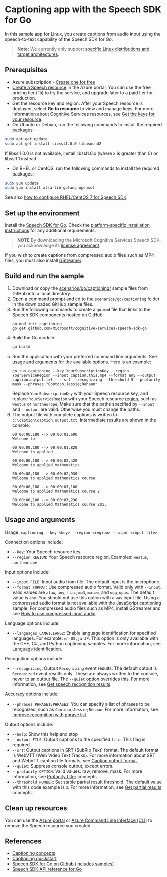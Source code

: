 # Captioning app with the Speech SDK for Go

In this sample app for Linux, you create captions from audio input using the speech-to-text capability of the Speech SDK for Go.

> **Note:**
> We currently only support [specific Linux distributions and target architectures](https://docs.microsoft.com/azure/cognitive-services/speech-service/speech-sdk?tabs=linux).

## Prerequisites

- Azure subscription - [Create one for free](https://azure.microsoft.com/free/cognitive-services)
- <a href="https://ms.portal.azure.com/#create/Microsoft.CognitiveServicesSpeechServices"  title="Create a Speech resource"  target="_blank">Create a Speech resource</a> in the Azure portal. You can use the free pricing tier (`F0`) to try the service, and upgrade later to a paid tier for production.
- Get the resource key and region. After your Speech resource is deployed, select **Go to resource** to view and manage keys. For more information about Cognitive Services resources, see [Get the keys for your resource](https://docs.microsoft.com/azure/cognitive-services/cognitive-services-apis-create-account#get-the-keys-for-your-resource).
- On Ubuntu or Debian, run the following commands to install the required packages:
```sh
sudo apt-get update
sudo apt-get install libssl1.0.0 libasound2
```
If libssl1.0.0 is not available, install libssl1.0.x (where x is greater than 0) or libssl1.1 instead.
- On RHEL or CentOS, run the following commands to install the required packages:
```sh
sudo yum update
sudo yum install alsa-lib golang openssl
```
See also [how to configure RHEL/CentOS 7 for Speech SDK](https://docs.microsoft.com/azure/cognitive-services/speech-service/how-to-configure-rhel-centos-7).

## Set up the environment

Install the [Speech SDK for Go](https://docs.microsoft.com/azure/cognitive-services/speech-service/quickstarts/setup-platform?pivots=programming-language-go&tabs=dotnet%2Cwindows%2Cjre%2Cbrowser). Check the [platform-specific installation instructions](https://docs.microsoft.com/azure/cognitive-services/speech-service/quickstarts/setup-platform) for any additional requirements.

> **NOTE**
> By downloading the Microsoft Cognitive Services Speech SDK, you acknowledge its [license agreement](https://aka.ms/csspeech/license201809).

If you wish to create captions from compressed audio files such as MP4 files, you must also install [GStreamer](https://docs.microsoft.com/azure/cognitive-services/speech-service/how-to-use-codec-compressed-audio-input-streams).

## Build and run the sample

1. Download or copy the [scenarios/go/captioning/](https://github.com/Azure-Samples/cognitive-services-speech-sdk/tree/master/scenarios/go/captioning/) sample files from GitHub into a local directory.
1. Open a command prompt and cd to the `scenarios/go/captioning` folder in the downloaded GitHub sample files.
1. Run the following commands to create a `go.mod` file that links to the Speech SDK components hosted on GitHub:
    ```console
    go mod init captioning
    go get github.com/Microsoft/cognitive-services-speech-sdk-go
    ```
1. Build the Go module.
    ```console
    go build
    ```
1. Run the application with your preferred command line arguments. See [usage and arguments](#usage-and-arguments) for the available options. Here is an example:
    ```console
    go run captioning --key YourSubscriptionKey --region YourServiceRegion --input caption.this.mp4 --format any --output caption.output.txt - --srt --recognizing --threshold 5 --profanity mask --phrases "Contoso;Jessie;Rehaan"
    ```
    Replace `YourSubscriptionKey` with your Speech resource key, and replace `YourServiceRegion` with your Speech resource [region](https://aka.ms/csspeech/region), such as `westus` or `northeurope`. Make sure that the paths specified by `--input` and `--output` are valid. Otherwise you must change the paths.
1. The output file with complete captions is written to `c:\caption\caption.output.txt`. Intermediate results are shown in the console:
    ```console
    00:00:00,180 --> 00:00:01,600
    Welcome to
    
    00:00:00,180 --> 00:00:01,820
    Welcome to applied
    
    00:00:00,180 --> 00:00:02,420
    Welcome to applied mathematics
    
    00:00:00,180 --> 00:00:02,930
    Welcome to applied mathematics course
    
    00:00:00,180 --> 00:00:03,100
    Welcome to applied Mathematics course 2
    
    00:00:00,180 --> 00:00:03,230
    Welcome to applied Mathematics course 201.
    ```

## Usage and arguments

Usage: `captioning --key <key> --region <region> --input <input file>`

Connection options include:

- `--key`: Your Speech resource key. 
- `--region REGION`: Your Speech resource region. Examples: `westus`, `northeurope`

Input options include:

- `--input FILE`: Input audio from file. The default input is the microphone. 
- `--format FORMAT`: Use compressed audio format. Valid only with `--input`. Valid values are `alaw`, `any`, `flac`, `mp3`, `mulaw`, and `ogg_opus`. The default value is `any`. You should not use this option with a `wav` input file. Using a compressed audio format is not available with the JavaScript captioning sample. For compressed audio files such as MP4, install GStreamer and see [How to use compressed input audio](https://docs.microsoft.com/azure/cognitive-services/speech-service/how-to-use-codec-compressed-audio-input-streams).

Language options include:

- `--languages LANG1,LANG2`: Enable language identification for specified languages. For example: `en-US,ja-JP`. This option is only available with the C++, C#, and Python captioning samples. For more information, see [Language identification](https://docs.microsoft.com/azure/cognitive-services/speech-service/language-identification).

Recognition options include:

- `--recognizing`: Output `Recognizing` event results. The default output is `Recognized` event results only. These are always written to the console, never to an output file. The `--quiet` option overrides this. For more information, see [Get speech recognition results](https://docs.microsoft.com/azure/cognitive-services/speech-service/get-speech-recognition-results).

Accuracy options include:

- `--phrases PHRASE1;PHRASE2`: You can specify a list of phrases to be recognized, such as `Contoso;Jessie;Rehaan`. For more information, see [Improve recognition with phrase list](https://docs.microsoft.com/azure/cognitive-services/speech-service/improve-accuracy-phrase-list).

Output options include:

- `--help`: Show this help and stop
- `--output FILE`: Output captions to the specified `file`. This flag is required.
- `--srt`: Output captions in SRT (SubRip Text) format. The default format is WebVTT (Web Video Text Tracks). For more information about SRT and WebVTT caption file formats, see [Caption output format](https://docs.microsoft.com/azure/cognitive-services/speech-service/captioning-concepts#caption-output-format).
- `--quiet`: Suppress console output, except errors.
- `--profanity OPTION`: Valid values: raw, remove, mask. For more information, see [Profanity filter](https://docs.microsoft.com/azure/cognitive-services/speech-service/captioning-concepts#profanity-filter) concepts.
- `--threshold NUMBER`: Set stable partial result threshold. The default value with this code example is `3`. For more information, see [Get partial results](https://docs.microsoft.com/azure/cognitive-services/speech-service/captioning-concepts.#get-partial-results) concepts.

## Clean up resources

You can use the [Azure portal](https://docs.microsoft.com/azure/cognitive-services/cognitive-services-apis-create-account#clean-up-resources) or [Azure Command Line Interface (CLI)](https://docs.microsoft.com/azure/cognitive-services/cognitive-services-apis-create-account-cli#clean-up-resources) to remove the Speech resource you created.

## References

* [Captioning concepts](https://docs.microsoft.com/azure/cognitive-services/speech-service/captioning-concepts)
* [Captioning quickstart](https://docs.microsoft.com/azure/cognitive-services/speech-service/captioning-quickstart)
* [Speech SDK for Go on Github (includes samples)](https://github.com/Microsoft/cognitive-services-speech-sdk-go)
* [Speech SDK API reference for Go](https://pkg.go.dev/github.com/Microsoft/cognitive-services-speech-sdk-go)
